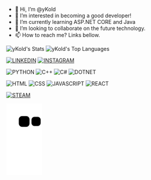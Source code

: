 - 👋 Hi, I’m @yKold
- 👀 I’m interested in becoming a good developer!
- 🌱 I’m currently learning ASP.NET CORE and Java
- 💞️ I’m looking to collaborate on the future technology.
- 📫 How to reach me? Links bellow.

![yKold's Stats](https://github-readme-stats.vercel.app/api?username=yKold&theme=dracula&show_icons=true&hide_border=true&count_private=false)
![yKold's Top Languages](https://github-readme-stats.vercel.app/api/top-langs/?username=yKold&theme=dracula&show_icons=true&hide_border=true&layout=compact)

[![LINKEDIN](https://img.shields.io/badge/LinkedIn-0077B5?style=for-the-badge&logo=linkedin&logoColor=white)](https://www.linkedin.com/in/gabriel-ykold/)
[![INSTAGRAM](https://img.shields.io/badge/Instagram-E4405F?style=for-the-badge&logo=instagram&logoColor=white)](https://www.instagram.com/gabriel_ykold/)

![PYTHON](https://img.shields.io/badge/Python-14354C?style=for-the-badge&logo=python&logoColor=white)
![C++](https://img.shields.io/badge/C%2B%2B-00599C?style=for-the-badge&logo=c%2B%2B&logoColor=white)
![C#](https://img.shields.io/badge/C%23-239120?style=for-the-badge&logo=c-sharp&logoColor=white)
![DOTNET](https://img.shields.io/badge/.NET-5C2D91?style=for-the-badge&logo=.net&logoColor=white)

![HTML](https://img.shields.io/badge/HTML5-E34F26?style=for-the-badge&logo=html5&logoColor=white)
![CSS](https://img.shields.io/badge/CSS3-1572B6?style=for-the-badge&logo=css3&logoColor=white)
![JAVASCRIPT](https://img.shields.io/badge/JavaScript-323330?style=for-the-badge&logo=javascript&logoColor=F7DF1E)
![REACT](https://img.shields.io/badge/React-20232A?style=for-the-badge&logo=react&logoColor=61DAFB)

[![STEAM](https://img.shields.io/badge/Steam-000000?style=for-the-badge&logo=steam&logoColor=white)](https://steamcommunity.com/profiles/76561198307205636/)

![snake gif](https://github.com/ykold/ykold/blob/output/github-contribution-grid-snake.svg)
<!---
yKold/yKold is a ✨ special ✨ repository because its `README.md` (this file) appears on your GitHub profile.
You can click the Preview link to take a look at your changes.
--->
